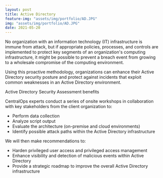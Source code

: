 ```yaml
---
layout: post
title: Active Directory
feature-img: "assets/img/portfolio/AD.JPG"
img: "assets/img/portfolio/AD.JPG"
date: 2021-05-20
---
```


No organization with an information technology (IT) infrastructure is immune from attack, but if appropriate policies, processes, and controls are implemented to protect key segments of an organization's computing infrastructure, it might be possible to prevent a breach event from growing to a wholesale compromise of the computing environment.
 
Using this proactive methodology, organizations can enhance their Active Directory security posture and protect against incidents that exploit common weaknesses in an Active Directory environment.

Active Directory Security Assessment benefits


CentralOps experts conduct a series of onsite workshops in collaboration with key stakeholders from the client organization to:

- Perform data collection
- Analyze script output
- Evaluate the architecture (on-premise and cloud environments)
- Identify possible attack paths within the Active Directory infrastructure

We will then make recommendations to:

- Harden privileged user access and privileged access management
- Enhance visibility and detection of malicious events within Active Directory
- Provide a strategic roadmap to improve the overall Active Directory infrastructure